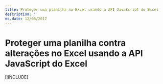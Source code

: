 ```yaml
---
title: Proteger uma planilha no Excel usando a API JavaScript do Excel
description: ''
ms.date: 12/08/2017
---
```



# <a name="protect-a-worksheet-from-changes-in-excel-using-the-excel-javascript-api"></a>Proteger uma planilha contra alterações no Excel usando a API JavaScript do Excel

[!INCLUDE[](../includes/excel-tutorial-protect-worksheet.md)]